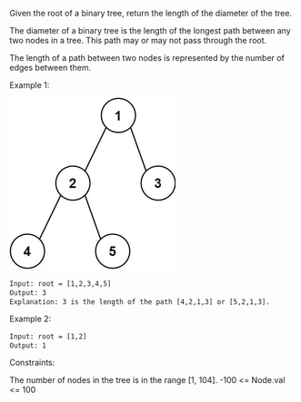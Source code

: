 Given the root of a binary tree, return the length of the diameter of the tree.

The diameter of a binary tree is the length of the longest path between any two nodes in a tree. This path may or may not pass through the root.

The length of a path between two nodes is represented by the number of edges between them.

 

Example 1:

![](./img.png)
```
Input: root = [1,2,3,4,5]
Output: 3
Explanation: 3 is the length of the path [4,2,1,3] or [5,2,1,3].
```
Example 2:
```
Input: root = [1,2]
Output: 1
```
 

Constraints:

The number of nodes in the tree is in the range [1, 104].
-100 <= Node.val <= 100
